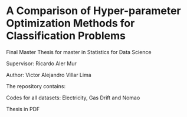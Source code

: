 # A Comparison of Hyper-parameter Optimization Methods for Classification Problems

Final Master Thesis for master in Statistics for Data Science

Supervisor: Ricardo Aler Mur

Author: Victor Alejandro Villar Lima

The repository contains:

Codes for all datasets: Electricity, Gas Drift and Nomao

Thesis in PDF
